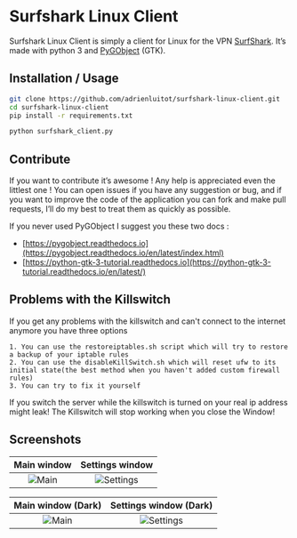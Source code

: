 # Surfshark Linux Client

Surfshark Linux Client is simply a client for Linux for the VPN [SurfShark](https://surfshark.com). It’s made with python 3 and [PyGObject](https://pygobject.readthedocs.io/en/latest/index.html) (GTK).

## Installation / Usage

```bash
git clone https://github.com/adrienluitot/surfshark-linux-client.git
cd surfshark-linux-client
pip install -r requirements.txt

python surfshark_client.py
```

## Contribute

If you want to contribute it’s awesome ! Any help is appreciated even the littlest one !
You can open issues if you have any suggestion or bug, and if you want to improve the code of the application you can fork and make pull requests, I’ll do my best to treat them as quickly as possible.

If you never used PyGObject I suggest you these two docs : 

- [https://pygobject.readthedocs.io](https://pygobject.readthedocs.io/en/latest/index.html)
- [https://python-gtk-3-tutorial.readthedocs.io](https://python-gtk-3-tutorial.readthedocs.io/en/latest/)

## Problems with the Killswitch

If you get any problems with the killswitch and can't connect to the internet anymore you have three options

    1. You can use the restoreiptables.sh script which will try to restore a backup of your iptable rules 
    2. You can use the disableKillSwitch.sh which will reset ufw to its initial state(the best method when you haven't added custom firewall rules)
    3. You can try to fix it yourself
    
If you switch the server while the killswitch is turned on your real ip address might leak!
The Killswitch will stop working when you close the Window!

## Screenshots 
|                Main window                |                  Settings window                  |
| :---------------------------------------: | :-----------------------------------------------: |
| ![Main](https://i.luitot.fr/sslc_main.png)| ![Settings](https://i.luitot.fr/sslc_settings.jpg) |

|            Main window (Dark)             |               Settings window (Dark)               |
| :---------------------------------------: | :-----------------------------------------------:  |
| ![Main](https://jonahstrotmann.me/assets/img/resources/home_dark.png)| ![Settings](https://jonahstrotmann.me/assets/img/resources/settings_dark.png) |
